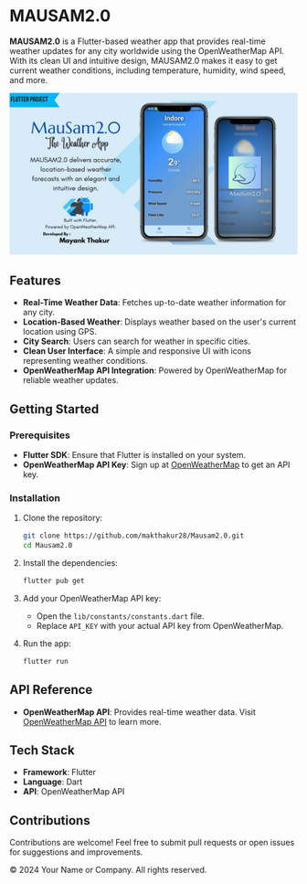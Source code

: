 # MAUSAM2.0

**MAUSAM2.0** is a Flutter-based weather app that provides real-time weather updates for any city worldwide using the OpenWeatherMap API. With its clean UI and intuitive design, MAUSAM2.0 makes it easy to get current weather conditions, including temperature, humidity, wind speed, and more.

![MAUSAM2.0 Screenshot](https://github.com/makthakur28/Mausam2.0/blob/master/thumbnail.jpg?raw=true)

## Features

- **Real-Time Weather Data**: Fetches up-to-date weather information for any city.
- **Location-Based Weather**: Displays weather based on the user's current location using GPS.
- **City Search**: Users can search for weather in specific cities.
- **Clean User Interface**: A simple and responsive UI with icons representing weather conditions.
- **OpenWeatherMap API Integration**: Powered by OpenWeatherMap for reliable weather updates.

## Getting Started

### Prerequisites

- **Flutter SDK**: Ensure that Flutter is installed on your system.
- **OpenWeatherMap API Key**: Sign up at [OpenWeatherMap](https://openweathermap.org/) to get an API key.

### Installation

1. Clone the repository:
    ```bash
    git clone https://github.com/makthakur28/Mausam2.0.git
    cd Mausam2.0
    ```

2. Install the dependencies:
    ```bash
    flutter pub get
    ```

3. Add your OpenWeatherMap API key:
   - Open the `lib/constants/constants.dart` file.
   - Replace `API_KEY` with your actual API key from OpenWeatherMap.

4. Run the app:
    ```bash
    flutter run
    ```

## API Reference

- **OpenWeatherMap API**: Provides real-time weather data. Visit [OpenWeatherMap API](https://openweathermap.org/api) to learn more.

## Tech Stack

- **Framework**: Flutter
- **Language**: Dart
- **API**: OpenWeatherMap API

## Contributions

Contributions are welcome! Feel free to submit pull requests or open issues for suggestions and improvements.

© 2024 Your Name or Company. All rights reserved.

